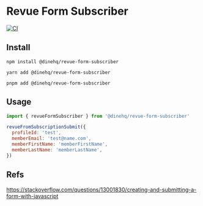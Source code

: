 # Revue Form Subscriber

[![CI](https://github.com/dinehq/revue-form-subscriber/actions/workflows/ci.yml/badge.svg?branch=main)](https://github.com/dinehq/revue-form-subscriber/actions/workflows/ci.yml)

## Install

```
npm install @dinehq/revue-form-subscriber
```

```
yarn add @dinehq/revue-form-subscriber
```

```
pnpm add @dinehq/revue-form-subscriber
```

## Usage

```js
import { revueFormSubscriber } from '@dinehq/revue-form-subscriber'

revueFromSubscriptionSubmit({
  profileId: 'test',
  memberEmail: 'test@name.com',
  memberFirstName: 'memberFirstName',
  memberLastName: 'memberLastName',
})
```

## Refs

https://stackoverflow.com/questions/13001830/creating-and-submitting-a-form-with-javascript
